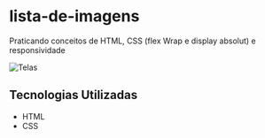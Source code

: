 # lista-de-imagens
Praticando conceitos de HTML, CSS (flex Wrap e display absolut) e responsividade


![Telas](https://user-images.githubusercontent.com/127905683/228857902-f10dea99-de62-4113-adca-945cca5db26c.gif)

## Tecnologias Utilizadas
- HTML
- CSS
